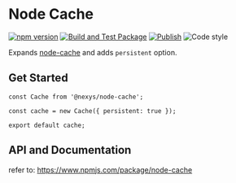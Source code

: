 # Node Cache

[![npm version](https://img.shields.io/npm/v/@nexys/node-cache.svg)](https://www.npmjs.com/package/@nexys/node-cache)
[![Build and Test Package](https://github.com/nexys-system/node-cache-persistent/actions/workflows/yarn.yml/badge.svg)](https://github.com/nexys-system/node-cache-persistent/actions/workflows/yarn.yml)
[![Publish](https://github.com/nexys-system/node-cache-persistent/actions/workflows/publish.yml/badge.svg)](https://github.com/nexys-system/node-cache-persistent/actions/workflows/publish.yml)
![Code style](https://img.shields.io/badge/code_style-prettier-ff69b4.svg)


Expands [node-cache](https://www.npmjs.com/package/node-cache) and adds `persistent` option.

## Get Started

```
const Cache from '@nexys/node-cache';

const cache = new Cache({ persistent: true });

export default cache;
```

## API and Documentation

refer to: https://www.npmjs.com/package/node-cache
